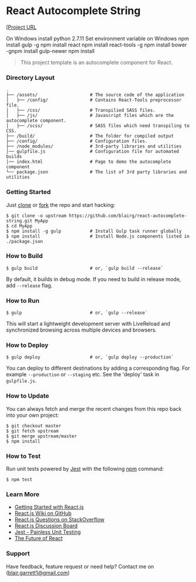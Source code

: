 # React Autocomplete String

[[Project URL]()

On Windows install python 2.7.11
Set environment variable on Windows
npm install gulp -g
npm install react
npm install react-tools -g
npm install bower -gnpm install gulp-newer
npm install


> This project template is an autocomplete component for React.

### Directory Layout

```
.
├── /assets/                    # The source code of the application
│   ├── /config/                # Contains React-Tools preprocessor file.
│   ├── /css/                   # Transpilied SASS files.
│   ├── /js/                    # Javascript files which are the autocomplete component.
│   ├── /scss/                  # SASS files which need transpiling to CSS.
├── /build/                     # The folder for compiled output
├── /config/                    # Configuration files.
├── /node_modules/              # 3rd-party libraries and utilities
│── gulpfile.js                 # Configuration file for automated builds
│── index.html                  # Page to demo the autocomplete component
└── package.json                # The list of 3rd party libraries and utilities
```

### Getting Started

Just [clone](github-windows://openRepo/https://github.com/blairg/react-autocomplete-string) or [fork](https://github.com/blairg/react-autocomplete-string/fork) the repo and start hacking:

```shell
$ git clone -o upstream https://github.com/blairg/react-autocomplete-string.git MyApp
$ cd MyApp
$ npm install -g gulp           # Install Gulp task runner globally
$ npm install                   # Install Node.js components listed in ./package.json
```

### How to Build

```shell
$ gulp build                    # or, `gulp build --release`
```

By default, it builds in debug mode. If you need to build in release mode, add
`--release` flag.

### How to Run

```shell
$ gulp                          # or, `gulp --release`
```

This will start a lightweight development server with LiveReload and
synchronized browsing across multiple devices and browsers.

### How to Deploy

```shell
$ gulp deploy                   # or, `gulp deploy --production`
```

You can deploy to different destinations by adding a corresponding flag.
For example `--production` or `--staging` etc. See the 'deploy' task in
`gulpfile.js`.

### How to Update

You can always fetch and merge the recent changes from this repo back into
your own project:

```shell
$ git checkout master
$ git fetch upstream
$ git merge upstream/master
$ npm install
```

### How to Test

Run unit tests powered by [Jest](https://facebook.github.io/jest/) with the following
[npm](https://www.npmjs.org/doc/misc/npm-scripts.html) command:

```shell
$ npm test
```

### Learn More

 * [Getting Started with React.js](http://facebook.github.io/react/)
 * [React.js Wiki on GitHub](https://github.com/facebook/react/wiki)
 * [React.js Questions on StackOverflow](http://stackoverflow.com/questions/tagged/reactjs)
 * [React.js Discussion Board](https://groups.google.com/forum/#!forum/reactjs)
 * [Jest - Painless Unit Testing](http://facebook.github.io/jest/)
 * [The Future of React](https://github.com/reactjs/react-future)

### Support

Have feedback, feature request or need help? Contact me on (blair.garrett1@gmail.com)
